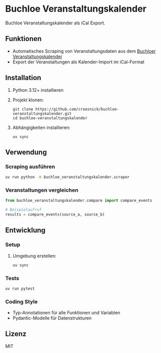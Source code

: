# Buchloe Veranstaltungskalender

Buchloe Veranstaltungskalender als iCal Export.

## Funktionen

- Automatisches Scraping von Veranstaltungsdaten aus dem [Buchloer Veranstaltungskalender](https://www.buchloe.de/freizeit-tourismus/veranstaltungen/)
- Export der Veranstaltungen als Kalender-Import im iCal-Format

## Installation

1. Python 3.12+ installieren
2. Projekt klonen:

   ```shell
   git clone https://github.com/croesnick/buchloe-veranstaltungskalender.git
   cd buchloe-veranstaltungskalender
   ```

3. Abhängigkeiten installieren:

   ```shell
   uv sync
   ```

## Verwendung

### Scraping ausführen

```bash
uv run python -m buchloe_veranstaltungskalender.scraper
```

### Veranstaltungen vergleichen

```python
from buchloe_veranstaltungskalender.compare import compare_events

# Beispielaufruf
results = compare_events(source_a, source_b)
```

## Entwicklung

### Setup

1. Umgebung erstellen:

   ```bash
   uv sync
   ```

### Tests

```bash
uv run pytest
```

### Coding Style

- Typ-Annotationen für alle Funktionen und Variablen
- Pydantic-Modelle für Datenstrukturen

## Lizenz

MIT
